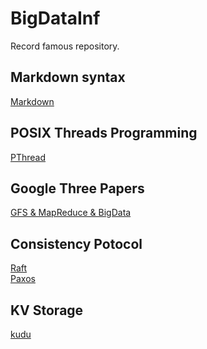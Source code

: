 # BigDataInf
Record famous repository.

## Markdown syntax
[Markdown](https://www.markdownguide.org/basic-syntax/)

## POSIX Threads Programming
[PThread](https://computing.llnl.gov/tutorials/pthreads/)

## Google Three Papers
[GFS & MapReduce & BigData](./GoogleThreePapers/ThreePapers.md)

## Consistency Potocol
[Raft](./ConsistencyProtocol/Raft.md) <br/>
[Paxos](./ConsistencyProtocol/Paxos.md)

## KV Storage
[kudu](https://github.com/apache/kudu)
